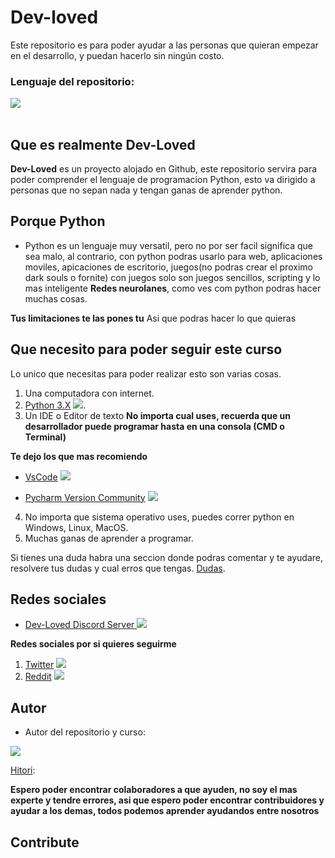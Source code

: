 # Dev-loved
Este repositorio es para poder  ayudar a las personas que quieran empezar en el desarrollo, y puedan hacerlo sin ningún costo.

### Lenguaje del repositorio:
<div display="flex">
  <img src="https://img.shields.io/badge/Python-3776AB?style=for-the-badge&logo=python&logoColor=white">
</div>
<br/>

## Que es realmente Dev-Loved

**Dev-Loved** es un proyecto alojado en Github, este repositorio servira para poder comprender el lenguaje de programacion Python, esto va dirigido a personas que no sepan nada y tengan ganas de aprender python.

## Porque Python
* Python es un lenguaje muy versatil, pero no por ser facil significa que sea malo, al contrario, con python podras usarlo para web, aplicaciones moviles, apicaciones de escritorio, juegos(no podras crear el proximo dark souls o fornite) con juegos solo son juegos sencillos, scripting y lo mas inteligente **Redes neurolanes**, como ves com python podras hacer muchas cosas.

**Tus limitaciones te las pones tu** Asi que podras hacer lo que quieras

## Que necesito para poder seguir este curso

Lo unico que necesitas para poder realizar esto son varias cosas.
1. Una computadora con internet.
2. [Python 3.X](https://www.python.org/) <img src="https://img.shields.io/badge/Python-3776AB?style=for-the-badge&logo=python&logoColor=white">.
3. Un IDE o Editor de texto **No importa cual uses, recuerda que un desarrollador puede programar hasta en una consola (CMD o Terminal)**

**Te dejo los que mas recomiendo**
  * [VsCode](https://code.visualstudio.com/download) <img src="https://img.shields.io/badge/Visual_Studio_Code-0078D4?style=for-the-badge&logo=visual%20studio%20code&logoColor=white"/>
  
  * [Pycharm Version Community](https://www.jetbrains.com/es-es/pycharm/download/) <img src="https://img.shields.io/badge/PyCharm-000000.svg?&style=for-the-badge&logo=PyCharm&logoColor=white"/>
  
4. No importa que sistema operativo uses, puedes correr python en Windows, Linux, MacOS.
5. Muchas ganas de aprender a programar.

Si tienes una duda habra una seccion donde podras comentar y te ayudare, resolvere tus dudas y cual erros que tengas.
[Dudas](https://github.com/IamHitori/Dev-loved/issues).

## Redes sociales


* [Dev-Loved Discord Server ]() <img src="https://img.shields.io/badge/Discord-7289DA?style=for-the-badge&logo=discord&logoColor=white"/>

**Redes sociales por si quieres seguirme**

 1. [Twitter](https://twitter.com/Hitori32Gb) <img src="https://img.shields.io/badge/Twitter-1DA1F2?style=for-the-badge&logo=twitter&logoColor=white"/>
 2. [Reddit](https://www.reddit.com/user/HitoriUwU) <img src="https://img.shields.io/badge/Reddit-FF4500?style=for-the-badge&logo=reddit&logoColor=white"/>

## Autor

* Autor del repositorio y curso:

<img src="https://img.shields.io/badge/GitHub-100000?style=for-the-badge&logo=github&logoColor=white"/>

 [Hitori](https://github.com/IamHitori): 

**Espero poder encontrar colaboradores a que ayuden, no soy el mas experte y tendre errores, asi que espero poder encontrar contribuidores y ayudar a los demas, todos podemos aprender ayudandos entre nosotros**

## Contribute


